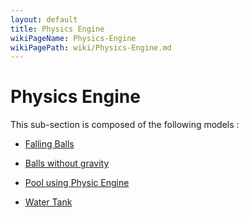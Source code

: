 ```yaml
---
layout: default
title: Physics Engine
wikiPageName: Physics-Engine
wikiPagePath: wiki/Physics-Engine.md
---
```

# Physics Engine

This sub-section is composed of the following models :

* [Falling Balls](references#PhysicsEngineHelloWorld)

* [Balls without gravity](references#PhysicsEnginePerfectGas)

* [Pool using Physic Engine](references#PhysicsEnginePool)

* [Water Tank](references#PhysicsEngineWaterTank)

